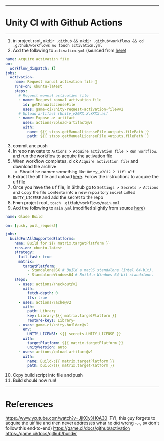 
---
# Unity CI with Github Actions
---

1. in project root, `mkdir .github && mkdir .github/workflows && cd .github/workflows && touch activation.yml`
2. Add the following to `activation.yml` (sourced from [here](https://game.ci/docs/github/activation))

```yml
name: Acquire activation file
on:
  workflow_dispatch: {}
jobs:
  activation:
    name: Request manual activation file 🔑
    runs-on: ubuntu-latest
    steps:
      # Request manual activation file
      - name: Request manual activation file
        id: getManualLicenseFile
        uses: game-ci/unity-request-activation-file@v2
      # Upload artifact (Unity_v20XX.X.XXXX.alf)
      - name: Expose as artifact
        uses: actions/upload-artifact@v2
        with:
          name: ${{ steps.getManualLicenseFile.outputs.filePath }}
          path: ${{ steps.getManualLicenseFile.outputs.filePath }}
```

3. commit and push
4. In repo navigate to `Actions > Acquire activation file > Run workflow`, and run the workflow to acquire the activation file
5. When workflow completes, click `Acquire activation file` and download the archive
	- Should be named something like `Unity_v2019.2.11f1.alf`
6. Extract the alf file and upload [here](https://license.unity3d.com/manual). Follow the instructions to acquire the ulf file
7. Once you have the ulf file, in Github go to `Settings > Secrets > Actions` and copy the file contents into a new repository secret called `UNITY_LICENSE` and add the secret to the repo
10. From project root, `touch .github/workflows/main.yml`
11. Add the following to `main.yml` (modified slightly from source [here](https://game.ci/docs/github/builder))

```yml
name: Glade Build

on: [push, pull_request]

jobs:
  buildForAllSupportedPlatforms:
    name: Build for ${{ matrix.targetPlatform }}
    runs-on: ubuntu-latest
    strategy:
      fail-fast: true
      matrix:
        targetPlatform:
          - StandaloneOSX # Build a macOS standalone (Intel 64-bit).
          - StandaloneWindows64 # Build a Windows 64-bit standalone.
    steps:
      - uses: actions/checkout@v2
        with:
          fetch-depth: 0
          lfs: true
      - uses: actions/cache@v2
        with:
          path: Library
          key: Library-${{ matrix.targetPlatform }}
          restore-keys: Library-
      - uses: game-ci/unity-builder@v2
        env:
          UNITY_LICENSE: ${{ secrets.UNITY_LICENSE }}
        with:
          targetPlatform: ${{ matrix.targetPlatform }}
          unityVersion: auto
      - uses: actions/upload-artifact@v2
        with:
          name: Build-${{ matrix.targetPlatform }}
          path: build/${{ matrix.targetPlatform }}
```

10. Copy build script into file and push
11. Build should now run!
---
# References
https://www.youtube.com/watch?v=JjKCy3H0A30 (FYI, this guy forgets to acquire the ulf file and then never addresses what he did wrong -.-, so don't follow this end-to-end)
https://game.ci/docs/github/activation
https://game.ci/docs/github/builder
